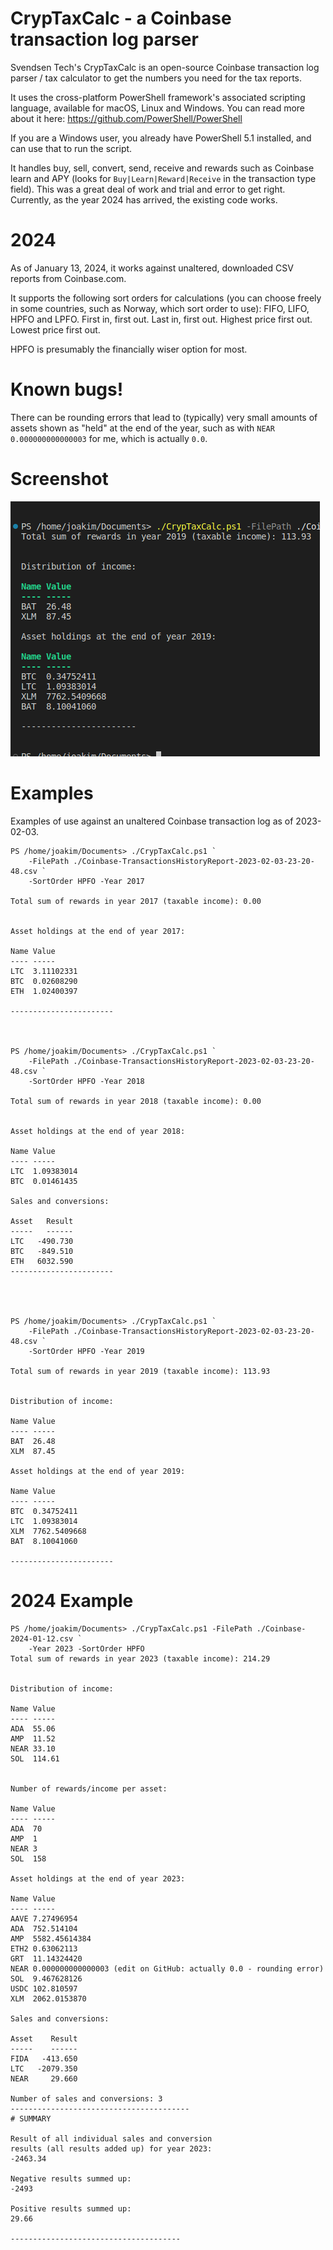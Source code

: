 # CrypTaxCalc - a Coinbase transaction log parser

Svendsen Tech's CrypTaxCalc is an open-source Coinbase transaction log parser / tax calculator to get the numbers you need for the tax reports.

It uses the cross-platform PowerShell framework's associated scripting language, available for macOS, Linux and Windows. You can read more about it here: https://github.com/PowerShell/PowerShell 

If you are a Windows user, you already have PowerShell 5.1 installed, and can use that to run the script.

It handles buy, sell, convert, send, receive and rewards such as Coinbase learn and APY (looks for ```Buy|Learn|Reward|Receive``` in the transaction type field). This was a great deal of work and trial and error to get right. Currently, as the year 2024 has arrived, the existing code works.

# 2024

As of January 13, 2024, it works against unaltered, downloaded CSV reports from Coinbase.com. 

It supports the following sort orders for calculations (you can choose freely in some countries, such as Norway, which sort order to use): FIFO, LIFO, HPFO and LPFO. First in, first out. Last in, first out. Highest price first out. Lowest price first out.

HPFO is presumably the financially wiser option for most.

# Known bugs!

There can be rounding errors that lead to (typically) very small amounts of assets shown as "held" at the end of the year, such as with `NEAR 0.000000000000003` for me, which is actually `0.0`.

# Screenshot

![CrypTaxCalc example](/Images/cryptaxcalc-example.png)

# Examples

Examples of use against an unaltered Coinbase transaction log as of 2023-02-03.

```
PS /home/joakim/Documents> ./CrypTaxCalc.ps1 `
    -FilePath ./Coinbase-TransactionsHistoryReport-2023-02-03-23-20-48.csv `
    -SortOrder HPFO -Year 2017

Total sum of rewards in year 2017 (taxable income): 0.00


Asset holdings at the end of year 2017:

Name Value
---- -----
LTC  3.11102331
BTC  0.02608290
ETH  1.02400397

-----------------------



PS /home/joakim/Documents> ./CrypTaxCalc.ps1 `
    -FilePath ./Coinbase-TransactionsHistoryReport-2023-02-03-23-20-48.csv `
    -SortOrder HPFO -Year 2018

Total sum of rewards in year 2018 (taxable income): 0.00


Asset holdings at the end of year 2018:

Name Value
---- -----
LTC  1.09383014
BTC  0.01461435

Sales and conversions:

Asset   Result
-----   ------
LTC   -490.730
BTC   -849.510
ETH   6032.590
-----------------------




PS /home/joakim/Documents> ./CrypTaxCalc.ps1 `
    -FilePath ./Coinbase-TransactionsHistoryReport-2023-02-03-23-20-48.csv `
    -SortOrder HPFO -Year 2019

Total sum of rewards in year 2019 (taxable income): 113.93


Distribution of income:

Name Value
---- -----
BAT  26.48
XLM  87.45

Asset holdings at the end of year 2019:

Name Value
---- -----
BTC  0.34752411
LTC  1.09383014
XLM  7762.5409668
BAT  8.10041060

-----------------------

```
# 2024 Example

```
PS /home/joakim/Documents> ./CrypTaxCalc.ps1 -FilePath ./Coinbase-2024-01-12.csv `
    -Year 2023 -SortOrder HPFO
Total sum of rewards in year 2023 (taxable income): 214.29


Distribution of income:

Name Value
---- -----
ADA  55.06
AMP  11.52
NEAR 33.10
SOL  114.61


Number of rewards/income per asset:

Name Value
---- -----
ADA  70
AMP  1
NEAR 3
SOL  158

Asset holdings at the end of year 2023:

Name Value
---- -----
AAVE 7.27496954
ADA  752.514104
AMP  5582.45614384
ETH2 0.63062113
GRT  11.14324420
NEAR 0.000000000000003 (edit on GitHub: actually 0.0 - rounding error)
SOL  9.467628126
USDC 102.810597
XLM  2062.0153870

Sales and conversions:

Asset    Result
-----    ------
FIDA   -413.650
LTC   -2079.350
NEAR     29.660

Number of sales and conversions: 3
----------------------------------------
# SUMMARY

Result of all individual sales and conversion
results (all results added up) for year 2023:
-2463.34

Negative results summed up:
-2493

Positive results summed up:
29.66

--------------------------------------
```

